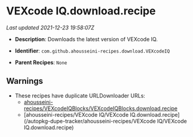 # VEXcode IQ.download.recipe

_Last updated 2021-12-23 19:58:07Z_

- **Description**: Downloads the latest version of VEXcode IQ.

- **Identifier**: `com.github.ahousseini-recipes.download.VEXcodeIQ`

- **Parent Recipes**: `None`

## Warnings

- These recipes have duplicate URLDownloader URLs:
    - [ahousseini-recipes/VEXcodeIQBlocks/VEXcodeIQBlocks.download.recipe](/autopkg-dupe-tracker/ahousseini-recipes/VEXcodeIQBlocks/VEXcodeIQBlocks.download.recipe)
    - [ahousseini-recipes/VEXcode IQ/VEXcode IQ.download.recipe](/autopkg-dupe-tracker/ahousseini-recipes/VEXcode IQ/VEXcode IQ.download.recipe)